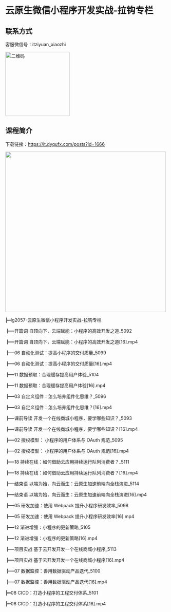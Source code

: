 # 云原生微信小程序开发实战-拉钩专栏

## 联系方式

客服微信号：itziyuan_xiaozhi

<img src="https://ziyuanyun.oss-cn-guangzhou.aliyuncs.com/common/20240614073449/666b82192834a.jpg" width="200" height="200" alt="二维码">

## 课程简介

下载链接：https://it.dyqufx.com/posts?id=1666

<img src="https://ziyuanyun.oss-cn-guangzhou.aliyuncs.com/yun/20240515183503/66448fd751c65.jpg" width="500" alt="">

  ┣━lg2057-云原生微信小程序开发实战-拉钩专栏

 ┣━开篇词 自顶向下，云端赋能：小程序的高效开发之道_5092

 ┣━开篇词 自顶向下，云端赋能：小程序的高效开发之道[16].mp4

 ┣━06 自动化测试：提高小程序的交付质量_5099

 ┣━06 自动化测试：提高小程序的交付质量[16].mp4

 ┣━11 数据预取：合理缓存提高用户体验_5104

 ┣━11 数据预取：合理缓存提高用户体验[16].mp4

 ┣━03 自定义组件：怎么培养组件化思维？_5096

 ┣━03 自定义组件：怎么培养组件化思维？[16].mp4

 ┣━课前导读 开发一个在线商城小程序，要学哪些知识？_5093

 ┣━课前导读 开发一个在线商城小程序，要学哪些知识？[16].mp4

 ┣━02 授权模型： 小程序的用户体系与 OAuth 规范_5095

 ┣━02 授权模型： 小程序的用户体系与 OAuth 规范[16].mp4

 ┣━18 持续在线：如何借助云应用持续运行队列消费者？_5111

 ┣━18 持续在线：如何借助云应用持续运行队列消费者？[16].mp4

 ┣━结束语 以端为始，向云而生：云原生加速前端向全栈演进_5114

 ┣━结束语 以端为始，向云而生：云原生加速前端向全栈演进[16].mp4

 ┣━05 研发加速：使用 Webpack 提升小程序研发效率_5098

 ┣━05 研发加速：使用 Webpack 提升小程序研发效率[16].mp4

 ┣━12 渐进增强：小程序的更新策略_5105

 ┣━12 渐进增强：小程序的更新策略[16].mp4

 ┣━项目实战 基于云开发开发一个在线商城小程序_5113

 ┣━项目实战 基于云开发开发一个在线商城小程序[16].mp4

 ┣━07 数据监控：善用数据驱动产品迭代_5100

 ┣━07 数据监控：善用数据驱动产品迭代[16].mp4

 ┣━08 CICD：打造小程序的工程交付体系_5101

 ┣━08 CICD：打造小程序的工程交付体系[16].mp4

  
